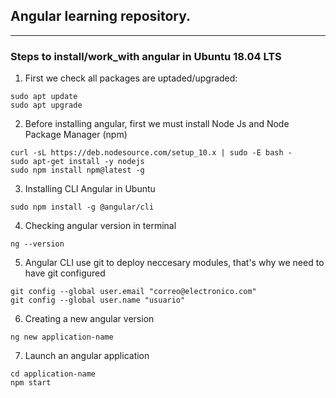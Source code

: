 ## Angular learning repository.

--- 
### Steps to install/work_with angular in Ubuntu 18.04 LTS
1) First we check all packages are uptaded/upgraded:
```
sudo apt update
sudo apt upgrade
```

2) Before installing angular, first we must install Node Js and Node Package Manager (npm)
```
curl -sL https://deb.nodesource.com/setup_10.x | sudo -E bash -
sudo apt-get install -y nodejs
sudo npm install npm@latest -g
```

3) Installing CLI Angular in Ubuntu
```
sudo npm install -g @angular/cli
```

4) Checking angular version in terminal
```
ng --version
```

5) Angular CLI use git to deploy neccesary modules, that's why we need to have git configured
```
git config --global user.email "correo@electronico.com"
git config --global user.name "usuario"
```

6) Creating a new angular version
```
ng new application-name
```

7) Launch an angular application
```
cd application-name
npm start
```
